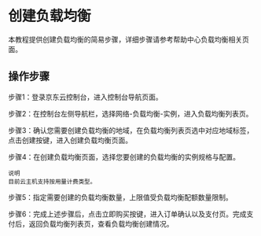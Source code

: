 # 创建负载均衡

本教程提供创建负载均衡的简易步骤，详细步骤请参考帮助中心负载均衡相关页面。

## 操作步骤
步骤1：登录京东云控制台，进入控制台导航页面。

步骤2：在控制台左侧导航栏，选择网络-负载均衡-实例，进入负载均衡列表页。

步骤3：确认您需要创建负载均衡的地域，在负载均衡列表页选中对应地域标签，点击创建按键，进入创建负载均衡页面。

步骤4：在创建负载均衡页面，选择您要创建的负载均衡的实例规格与配置。

	说明
	目前云主机支持按用量计费类型。

步骤5：指定需要创建的负载均衡数量，上限值受负载均衡配额数量限制。

步骤6：完成上述步骤后，点击立即购买按键，进入订单确认以及支付页。完成支付后，返回负载均衡列表页，查看负载均衡创建情况。

